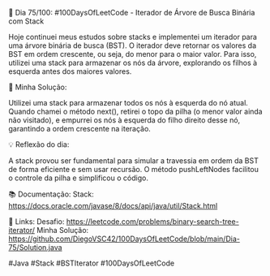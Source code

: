 🚀 Dia 75/100: #100DaysOfLeetCode - Iterador de Árvore de Busca Binária com Stack

Hoje continuei meus estudos sobre stacks e implementei um iterador para uma árvore binária de busca (BST). O iterador deve retornar os valores da BST em ordem crescente, ou seja, do menor para o maior valor. Para isso, utilizei uma stack para armazenar os nós da árvore, explorando os filhos à esquerda antes dos maiores valores.

🌟 Minha Solução:

Utilizei uma stack para armazenar todos os nós à esquerda do nó atual. Quando chamei o método next(), retirei o topo da pilha (o menor valor ainda não visitado), e empurrei os nós à esquerda do filho direito desse nó, garantindo a ordem crescente na iteração.

💡 Reflexão do dia:

A stack provou ser fundamental para simular a travessia em ordem da BST de forma eficiente e sem usar recursão. O método pushLeftNodes facilitou o controle da pilha e simplificou o código.

📚 Documentação:
Stack: https://docs.oracle.com/javase/8/docs/api/java/util/Stack.html

📌 Links:
Desafio: https://leetcode.com/problems/binary-search-tree-iterator/
Minha Solução: https://github.com/DiegoVSC42/100DaysOfLeetCode/blob/main/Dia-75/Solution.java

#Java #Stack #BSTIterator #100DaysOfLeetCode
